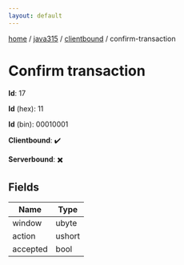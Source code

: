 ```yaml
---
layout: default
---
```


[home](/)  /  [java315](/protocol/java315)  /  [clientbound](/protocol/java315/clientbound)  /  confirm-transaction

# Confirm transaction

**Id**: 17

**Id** (hex): 11

**Id** (bin): 00010001

**Clientbound**: ✔️

**Serverbound**: ✖️

## Fields

Name | Type
---|---
window | ubyte
action | ushort
accepted | bool

